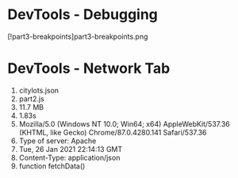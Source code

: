 # DevTools - Debugging
[!part3-breakpoints]part3-breakpoints.png

# DevTools - Network Tab
1. citylots.json
2. part2.js
3. 11.7 MB
4. 1.83s
5. Mozilla/5.0 (Windows NT 10.0; Win64; x64) AppleWebKit/537.36 (KHTML, like Gecko) Chrome/87.0.4280.141 Safari/537.36 
6. Type of server: Apache
7. Tue, 26 Jan 2021 22:14:13 GMT
8. Content-Type: application/json
9. function fetchData()
